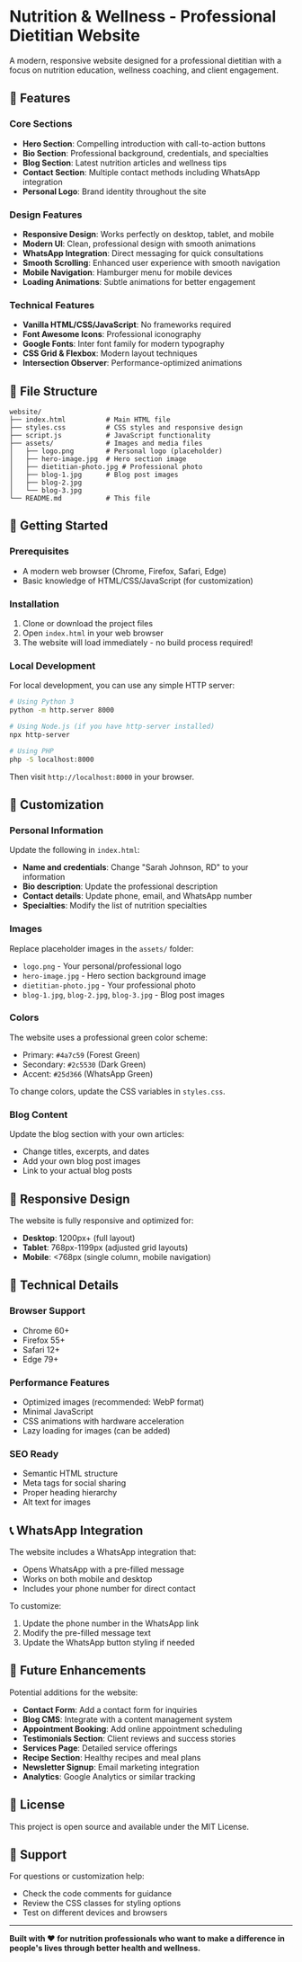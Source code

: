 # Nutrition & Wellness - Professional Dietitian Website

A modern, responsive website designed for a professional dietitian with a focus on nutrition education, wellness coaching, and client engagement.

## 🌟 Features

### Core Sections
- **Hero Section**: Compelling introduction with call-to-action buttons
- **Bio Section**: Professional background, credentials, and specialties
- **Blog Section**: Latest nutrition articles and wellness tips
- **Contact Section**: Multiple contact methods including WhatsApp integration
- **Personal Logo**: Brand identity throughout the site

### Design Features
- **Responsive Design**: Works perfectly on desktop, tablet, and mobile
- **Modern UI**: Clean, professional design with smooth animations
- **WhatsApp Integration**: Direct messaging for quick consultations
- **Smooth Scrolling**: Enhanced user experience with smooth navigation
- **Mobile Navigation**: Hamburger menu for mobile devices
- **Loading Animations**: Subtle animations for better engagement

### Technical Features
- **Vanilla HTML/CSS/JavaScript**: No frameworks required
- **Font Awesome Icons**: Professional iconography
- **Google Fonts**: Inter font family for modern typography
- **CSS Grid & Flexbox**: Modern layout techniques
- **Intersection Observer**: Performance-optimized animations

## 📁 File Structure

```
website/
├── index.html          # Main HTML file
├── styles.css          # CSS styles and responsive design
├── script.js           # JavaScript functionality
├── assets/             # Images and media files
│   ├── logo.png        # Personal logo (placeholder)
│   ├── hero-image.jpg  # Hero section image
│   ├── dietitian-photo.jpg # Professional photo
│   ├── blog-1.jpg      # Blog post images
│   ├── blog-2.jpg
│   └── blog-3.jpg
└── README.md           # This file
```

## 🚀 Getting Started

### Prerequisites
- A modern web browser (Chrome, Firefox, Safari, Edge)
- Basic knowledge of HTML/CSS/JavaScript (for customization)

### Installation
1. Clone or download the project files
2. Open `index.html` in your web browser
3. The website will load immediately - no build process required!

### Local Development
For local development, you can use any simple HTTP server:

```bash
# Using Python 3
python -m http.server 8000

# Using Node.js (if you have http-server installed)
npx http-server

# Using PHP
php -S localhost:8000
```

Then visit `http://localhost:8000` in your browser.

## 🎨 Customization

### Personal Information
Update the following in `index.html`:
- **Name and credentials**: Change "Sarah Johnson, RD" to your information
- **Bio description**: Update the professional description
- **Contact details**: Update phone, email, and WhatsApp number
- **Specialties**: Modify the list of nutrition specialties

### Images
Replace placeholder images in the `assets/` folder:
- `logo.png` - Your personal/professional logo
- `hero-image.jpg` - Hero section background image
- `dietitian-photo.jpg` - Your professional photo
- `blog-1.jpg`, `blog-2.jpg`, `blog-3.jpg` - Blog post images

### Colors
The website uses a professional green color scheme:
- Primary: `#4a7c59` (Forest Green)
- Secondary: `#2c5530` (Dark Green)
- Accent: `#25d366` (WhatsApp Green)

To change colors, update the CSS variables in `styles.css`.

### Blog Content
Update the blog section with your own articles:
- Change titles, excerpts, and dates
- Add your own blog post images
- Link to your actual blog posts

## 📱 Responsive Design

The website is fully responsive and optimized for:
- **Desktop**: 1200px+ (full layout)
- **Tablet**: 768px-1199px (adjusted grid layouts)
- **Mobile**: <768px (single column, mobile navigation)

## 🔧 Technical Details

### Browser Support
- Chrome 60+
- Firefox 55+
- Safari 12+
- Edge 79+

### Performance Features
- Optimized images (recommended: WebP format)
- Minimal JavaScript
- CSS animations with hardware acceleration
- Lazy loading for images (can be added)

### SEO Ready
- Semantic HTML structure
- Meta tags for social sharing
- Proper heading hierarchy
- Alt text for images

## 📞 WhatsApp Integration

The website includes a WhatsApp integration that:
- Opens WhatsApp with a pre-filled message
- Works on both mobile and desktop
- Includes your phone number for direct contact

To customize:
1. Update the phone number in the WhatsApp link
2. Modify the pre-filled message text
3. Update the WhatsApp button styling if needed

## 🎯 Future Enhancements

Potential additions for the website:
- **Contact Form**: Add a contact form for inquiries
- **Blog CMS**: Integrate with a content management system
- **Appointment Booking**: Add online appointment scheduling
- **Testimonials Section**: Client reviews and success stories
- **Services Page**: Detailed service offerings
- **Recipe Section**: Healthy recipes and meal plans
- **Newsletter Signup**: Email marketing integration
- **Analytics**: Google Analytics or similar tracking

## 📄 License

This project is open source and available under the MIT License.

## 🤝 Support

For questions or customization help:
- Check the code comments for guidance
- Review the CSS classes for styling options
- Test on different devices and browsers

---

**Built with ❤️ for nutrition professionals who want to make a difference in people's lives through better health and wellness.** 